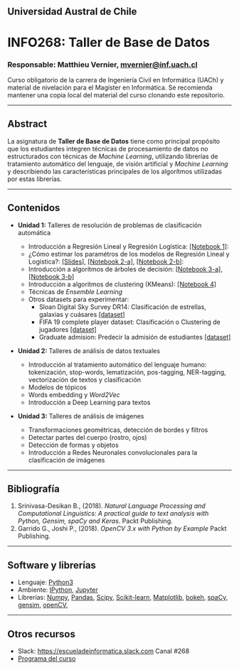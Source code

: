 ## Universidad Austral de Chile

# INFO268: Taller de Base de Datos

### Responsable: Matthieu Vernier, mvernier@inf.uach.cl

Curso obligatorio de la carrera de Ingeniería Civil en Informática (UACh) y material de nivelación para el Magíster en Informática. Se recomienda mantener una copia local del material del curso clonando este repositorio. 

***
## Abstract

La asignatura de **Taller de Base de Datos** tiene como principal propósito que los estudiantes integren técnicas de procesamiento de datos no estructurados con técnicas de _Machine Learning_, utilizando librerías de tratamiento automático del lenguaje, de visión artificial y _Machine Learning_ y describiendo las características principales de los algorítmos utilizadas por estas librerías.


***
## Contenidos

- **Unidad 1:** Talleres de resolución de problemas de clasificación automática
	- Introducción a Regresión Lineal y Regresión Logística: [[Notebook 1]](unidad1/Notebook_1.ipynb): 
	- ¿Cómo estimar los paramétros de los modelos de Regresión Lineal y Logística?: [[Slides]](https://docs.google.com/presentation/d/11O3ud6ywHuaro6OemhyeH07nuJtdc4ybMuTJicnMnm8/edit?usp=sharing), [[Notebook 2-a]](unidad1/Notebook_2_a.ipynb), [[Notebook 2-b]](unidad1/Notebook_2_b.ipynb): 
	- Introducción a algorítmos de árboles de decisión: [[Notebook 3-a]](unidad1/Notebook_3_a.ipynb), [[Notebook 3-b]](unidad1/Notebook_3_b.ipynb)
	- Introducción a algoritmos de clustering (KMeans): [[Notebook 4]](unidad1/Notebook_4.ipynb)
	- Técnicas de _Ensemble Learning_
	- Otros datasets para experimentar:
		- Sloan Digital Sky Survey DR14: Clasificación de estrellas, galaxias y cuásares [[dataset]](https://www.kaggle.com/lucidlenn/sloan-digital-sky-survey)
		- FIFA 19 complete player dataset: Clasificación o Clustering de jugadores [[dataset]](https://www.kaggle.com/karangadiya/fifa19)
		- Graduate admision: Predecir la admisión de estudiantes [[dataset]](https://www.kaggle.com/mohansacharya/graduate-admissions)

- **Unidad 2:** Talleres de análisis de datos textuales
	- Introducción al tratamiento automático del lenguaje humano: tokenización, stop-words, lematización, pos-tagging, NER-tagging, vectorización de textos y clasificación
	- Modelos de tópicos
	- Words embedding y _Word2Vec_
	- Introducción a Deep Learning para textos
	

- **Unidad 3:** Talleres de análisis de imágenes
	- Transformaciones geométricas, detección de bordes y filtros
	- Detectar partes del cuerpo (rostro, ojos)
	- Detección de formas y objetos
	- Introducción a Redes Neuronales convolucionales para la clasificación de imágenes

***
## Bibliografía 

1. Srinivasa-Desikan B., (2018). _Natural Language Processing and Computational Linguistics: A practical guide to text analysis with Python, Gensim, spaCy and Keras_. Packt Publishing. 
1. Garrido G., Joshi P., (2018). _OpenCV 3.x with Python by Example_ Packt Publishing.

***
## Software y librerías

- Lenguaje: [Python3](https://docs.python.org/3/)
- Ambiente: [IPython](https://ipython.org), [Jupyter](https://jupyter.org/)
- Librerías: [Numpy](http://www.numpy.org/), [Pandas](https://pandas.pydata.org/), [Scipy](https://www.scipy.org/), [Scikit-learn](https://scikit-learn.org/stable/), [Matplotlib](https://matplotlib.org/), [bokeh](https://bokeh.pydata.org/en/latest/), [spaCy](https://spacy.io/), [gensim](https://radimrehurek.com/gensim/), [openCV](https://opencv.org/), 

***
## Otros recursos
- Slack: https://escueladeinformatica.slack.com Canal #268
- [Programa del curso](Programa_INFO268_2019.pdf)

